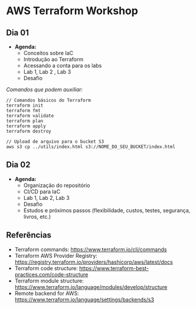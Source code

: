 # AWS Terraform Workshop

## Dia 01

- **Agenda:**
  - Conceitos sobre IaC
  - Introdução ao Terraform
  - Acessando a conta para os labs
  - Lab 1, Lab 2 , Lab 3
  - Desafio

_Comandos que podem auxiliar:_

```
// Comandos básicos do Terraform
terraform init
terraform fmt
terraform validate
terraform plan
terraform apply
terraform destroy

// Upload de arquivo para o bucket S3
aws s3 cp ../utils/index.html s3://NOME_DO_SEU_BUCKET/index.html
```

## Dia 02

- **Agenda:**
  - Organização do repositório
  - CI/CD para IaC
  - Lab 1, Lab 2, Lab 3
  - Desafio
  - Estudos e próximos passos (flexibilidade, custos, testes, segurança, livros, etc.)

## Referências

- Terraform commands: https://www.terraform.io/cli/commands
- Terraform AWS Provider Registry: https://registry.terraform.io/providers/hashicorp/aws/latest/docs
- Terraform code structure: https://www.terraform-best-practices.com/code-structure
- Terraform module structure: https://www.terraform.io/language/modules/develop/structure
- Remote backend for AWS: https://www.terraform.io/language/settings/backends/s3
